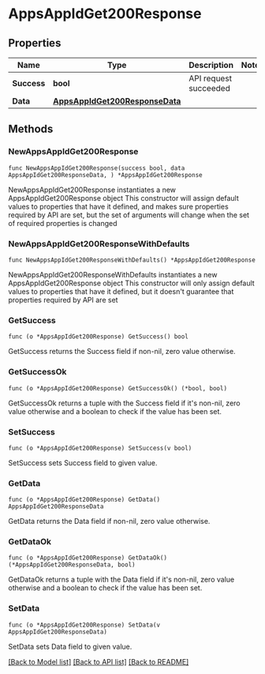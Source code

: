 # AppsAppIdGet200Response

## Properties

Name | Type | Description | Notes
------------ | ------------- | ------------- | -------------
**Success** | **bool** | API request succeeded | 
**Data** | [**AppsAppIdGet200ResponseData**](AppsAppIdGet200ResponseData.md) |  | 

## Methods

### NewAppsAppIdGet200Response

`func NewAppsAppIdGet200Response(success bool, data AppsAppIdGet200ResponseData, ) *AppsAppIdGet200Response`

NewAppsAppIdGet200Response instantiates a new AppsAppIdGet200Response object
This constructor will assign default values to properties that have it defined,
and makes sure properties required by API are set, but the set of arguments
will change when the set of required properties is changed

### NewAppsAppIdGet200ResponseWithDefaults

`func NewAppsAppIdGet200ResponseWithDefaults() *AppsAppIdGet200Response`

NewAppsAppIdGet200ResponseWithDefaults instantiates a new AppsAppIdGet200Response object
This constructor will only assign default values to properties that have it defined,
but it doesn't guarantee that properties required by API are set

### GetSuccess

`func (o *AppsAppIdGet200Response) GetSuccess() bool`

GetSuccess returns the Success field if non-nil, zero value otherwise.

### GetSuccessOk

`func (o *AppsAppIdGet200Response) GetSuccessOk() (*bool, bool)`

GetSuccessOk returns a tuple with the Success field if it's non-nil, zero value otherwise
and a boolean to check if the value has been set.

### SetSuccess

`func (o *AppsAppIdGet200Response) SetSuccess(v bool)`

SetSuccess sets Success field to given value.


### GetData

`func (o *AppsAppIdGet200Response) GetData() AppsAppIdGet200ResponseData`

GetData returns the Data field if non-nil, zero value otherwise.

### GetDataOk

`func (o *AppsAppIdGet200Response) GetDataOk() (*AppsAppIdGet200ResponseData, bool)`

GetDataOk returns a tuple with the Data field if it's non-nil, zero value otherwise
and a boolean to check if the value has been set.

### SetData

`func (o *AppsAppIdGet200Response) SetData(v AppsAppIdGet200ResponseData)`

SetData sets Data field to given value.



[[Back to Model list]](../README.md#documentation-for-models) [[Back to API list]](../README.md#documentation-for-api-endpoints) [[Back to README]](../README.md)



